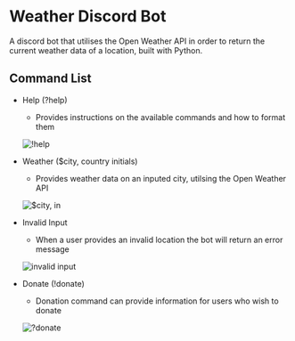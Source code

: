 <h1 class="code-line" data-line-start=0 data-line-end=1 ><a id="Weather_Discord_Bot_0"></a>Weather Discord Bot</h1>
<p class="has-line-data" data-line-start="2" data-line-end="3">A discord bot that utilises the Open Weather API in order to return the current weather data of a location, built with Python.</p>
<h2 class="code-line" data-line-start=4 data-line-end=5 ><a id="Command_List_4"></a>Command List</h2>
<ul>
<li class="has-line-data" data-line-start="6" data-line-end="11">
<p class="has-line-data" data-line-start="6" data-line-end="7">Help (?help)</p>
<ul>
<li class="has-line-data" data-line-start="7" data-line-end="9">Provides instructions on the available commands and how to format them</li>
</ul>
<p class="has-line-data" data-line-start="9" data-line-end="10"><img src="https://i.gyazo.com/53287ed1f914524fc0b96aec33df4b55.png" alt="!help"></p>
</li>
<li class="has-line-data" data-line-start="11" data-line-end="16">
<p class="has-line-data" data-line-start="11" data-line-end="12">Weather ($city, country initials)</p>
<ul>
<li class="has-line-data" data-line-start="12" data-line-end="14">Provides weather data on an inputed city, utilsing the Open Weather API</li>
</ul>
<p class="has-line-data" data-line-start="14" data-line-end="15"><img src="https://i.gyazo.com/6dd49d979b1c17114dd26fd3789e4917.png" alt="$city, in"></p>
</li>
<li class="has-line-data" data-line-start="16" data-line-end="21">
<p class="has-line-data" data-line-start="16" data-line-end="17">Invalid Input</p>
<ul>
<li class="has-line-data" data-line-start="17" data-line-end="19">When a user provides an invalid location the bot will return an error message</li>
</ul>
<p class="has-line-data" data-line-start="19" data-line-end="20"><img src="https://i.gyazo.com/7e0981a038ecc06655eb511127ee5605.png" alt="invalid input"></p>
</li>
<li class="has-line-data" data-line-start="21" data-line-end="25">
<p class="has-line-data" data-line-start="21" data-line-end="22">Donate (!donate)</p>
<ul>
<li class="has-line-data" data-line-start="22" data-line-end="24">Donation command can provide information for users who wish to donate</li>
</ul>
<p class="has-line-data" data-line-start="24" data-line-end="25"><img src="https://i.gyazo.com/8e14018945eae8fd1a36a588fddddb93.png" alt="?donate"></p>
</li>
</ul>

